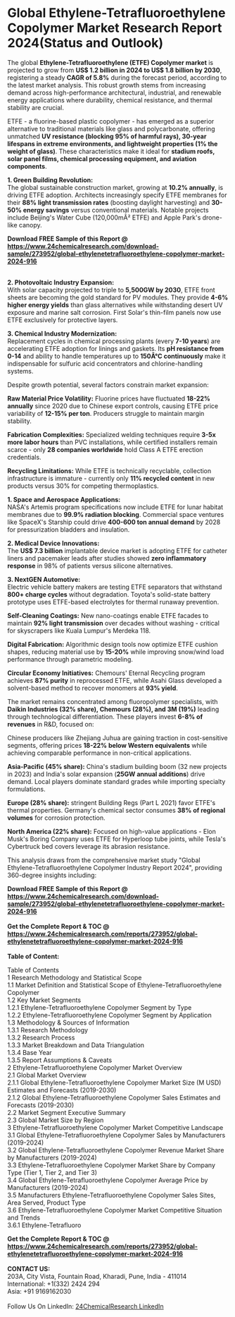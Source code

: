 <h1>Global Ethylene-Tetrafluoroethylene Copolymer Market Research Report 2024(Status and Outlook)</h1><p>The global <strong>Ethylene-Tetrafluoroethylene (ETFE) Copolymer market</strong> is projected to grow from <strong>US$ 1.2 billion in 2024 to US$ 1.8 billion by 2030</strong>, registering a steady <strong>CAGR of 5.8%</strong> during the forecast period, according to the latest market analysis. This robust growth stems from increasing demand across high-performance architectural, industrial, and renewable energy applications where durability, chemical resistance, and thermal stability are crucial.</p><p>ETFE - a fluorine-based plastic copolymer - has emerged as a superior alternative to traditional materials like glass and polycarbonate, offering unmatched <strong>UV resistance (blocking 95% of harmful rays), 30-year lifespans in extreme environments, and lightweight properties (1% the weight of glass)</strong>. These characteristics make it ideal for <strong>stadium roofs, solar panel films, chemical processing equipment, and aviation components</strong>.</p><p><strong>1. Green Building Revolution:</strong><br>
The global sustainable construction market, growing at <strong>10.2% annually</strong>, is driving ETFE adoption. Architects increasingly specify ETFE membranes for their <strong>88% light transmission rates</strong> (boosting daylight harvesting) and <strong>30-50% energy savings</strong> versus conventional materials. Notable projects include Beijing's Water Cube (120,000mÂ² ETFE) and Apple Park's drone-like canopy.</p><div><b>Download FREE Sample of this Report @ 
            <a href="https://www.24chemicalresearch.com/download-sample/273952/global-ethylenetetrafluoroethylene-copolymer-market-2024-916">
            https://www.24chemicalresearch.com/download-sample/273952/global-ethylenetetrafluoroethylene-copolymer-market-2024-916</a></b></div><br><p><strong>2. Photovoltaic Industry Expansion:</strong><br>
With solar capacity projected to triple to <strong>5,500GW by 2030</strong>, ETFE front sheets are becoming the gold standard for PV modules. They provide <strong>4-6% higher energy yields</strong> than glass alternatives while withstanding desert UV exposure and marine salt corrosion. First Solar's thin-film panels now use ETFE exclusively for protective layers.</p><p><strong>3. Chemical Industry Modernization:</strong><br>
Replacement cycles in chemical processing plants (every <strong>7-10 years</strong>) are accelerating ETFE adoption for linings and gaskets. Its <strong>pH resistance from 0-14</strong> and ability to handle temperatures up to <strong>150Â°C continuously</strong> make it indispensable for sulfuric acid concentrators and chlorine-handling systems.</p><p>Despite growth potential, several factors constrain market expansion:</p><p><strong>Raw Material Price Volatility:</strong> Fluorine prices have fluctuated <strong>18-22% annually</strong> since 2020 due to Chinese export controls, causing ETFE price variability of <strong>12-15% per ton</strong>. Producers struggle to maintain margin stability.</p><p><strong>Fabrication Complexities:</strong> Specialized welding techniques require <strong>3-5x more labor hours</strong> than PVC installations, while certified installers remain scarce - only <strong>28 companies worldwide</strong> hold Class A ETFE erection credentials.</p><p><strong>Recycling Limitations:</strong> While ETFE is technically recyclable, collection infrastructure is immature - currently only <strong>11% recycled content</strong> in new products versus 30% for competing thermoplastics.</p><p><strong>1. Space and Aerospace Applications:</strong><br>
NASA's Artemis program specifications now include ETFE for lunar habitat membranes due to <strong>99.9% radiation blocking</strong>. Commercial space ventures like SpaceX's Starship could drive <strong>400-600 ton annual demand</strong> by 2028 for pressurization bladders and insulation.</p><p><strong>2. Medical Device Innovations:</strong><br>
The <strong>US$ 7.3 billion</strong> implantable device market is adopting ETFE for catheter liners and pacemaker leads after studies showed <strong>zero inflammatory response</strong> in 98% of patients versus silicone alternatives.</p><p><strong>3. NextGEN Automotive:</strong><br>
Electric vehicle battery makers are testing ETFE separators that withstand <strong>800+ charge cycles</strong> without degradation. Toyota's solid-state battery prototype uses ETFE-based electrolytes for thermal runaway prevention.</p><p><strong>Self-Cleaning Coatings:</strong> New nano-coatings enable ETFE facades to maintain <strong>92% light transmission</strong> over decades without washing - critical for skyscrapers like Kuala Lumpur's Merdeka 118.</p><p><strong>Digital Fabrication:</strong> Algorithmic design tools now optimize ETFE cushion shapes, reducing material use by <strong>15-20%</strong> while improving snow/wind load performance through parametric modeling.</p><p><strong>Circular Economy Initiatives:</strong> Chemours' Eternal Recycling program achieves <strong>87% purity</strong> in reprocessed ETFE, while Asahi Glass developed a solvent-based method to recover monomers at <strong>93% yield</strong>.</p><p>The market remains concentrated among fluoropolymer specialists, with <strong>Daikin Industries (32% share), Chemours (28%), and 3M (19%)</strong> leading through technological differentiation. These players invest <strong>6-8% of revenues</strong> in R&amp;D, focused on:</p><p>Chinese producers like Zhejiang Juhua are gaining traction in cost-sensitive segments, offering prices <strong>18-22% below Western equivalents</strong> while achieving comparable performance in non-critical applications.</p><p><strong>Asia-Pacific (45% share):</strong> China's stadium building boom (32 new projects in 2023) and India's solar expansion (<strong>25GW annual additions</strong>) drive demand. Local players dominate standard grades while importing specialty formulations.</p><p><strong>Europe (28% share):</strong> stringent Building Regs (Part L 2021) favor ETFE's thermal properties. Germany's chemical sector consumes <strong>38% of regional volumes</strong> for corrosion protection.</p><p><strong>North America (22% share):</strong> Focused on high-value applications - Elon Musk's Boring Company uses ETFE for Hyperloop tube joints, while Tesla's Cybertruck bed covers leverage its abrasion resistance.</p><p>This analysis draws from the comprehensive market study "Global Ethylene-Tetrafluoroethylene Copolymer Industry Report 2024", providing 360-degree insights including:</p><div><b>Download FREE Sample of this Report @ 
            <a href="https://www.24chemicalresearch.com/download-sample/273952/global-ethylenetetrafluoroethylene-copolymer-market-2024-916">
            https://www.24chemicalresearch.com/download-sample/273952/global-ethylenetetrafluoroethylene-copolymer-market-2024-916</a></b></div><br><div><b>Get the Complete Report & TOC @ 
            <a href="https://www.24chemicalresearch.com/reports/273952/global-ethylenetetrafluoroethylene-copolymer-market-2024-916">
            https://www.24chemicalresearch.com/reports/273952/global-ethylenetetrafluoroethylene-copolymer-market-2024-916</a></b></div><br>
            <b>Table of Content:</b><p>Table of Contents<br />
1 Research Methodology and Statistical Scope<br />
1.1 Market Definition and Statistical Scope of Ethylene-Tetrafluoroethylene Copolymer<br />
1.2 Key Market Segments<br />
1.2.1 Ethylene-Tetrafluoroethylene Copolymer Segment by Type<br />
1.2.2 Ethylene-Tetrafluoroethylene Copolymer Segment by Application<br />
1.3 Methodology & Sources of Information<br />
1.3.1 Research Methodology<br />
1.3.2 Research Process<br />
1.3.3 Market Breakdown and Data Triangulation<br />
1.3.4 Base Year<br />
1.3.5 Report Assumptions & Caveats<br />
2 Ethylene-Tetrafluoroethylene Copolymer Market Overview<br />
2.1 Global Market Overview<br />
2.1.1 Global Ethylene-Tetrafluoroethylene Copolymer Market Size (M USD) Estimates and Forecasts (2019-2030)<br />
2.1.2 Global Ethylene-Tetrafluoroethylene Copolymer Sales Estimates and Forecasts (2019-2030)<br />
2.2 Market Segment Executive Summary<br />
2.3 Global Market Size by Region<br />
3 Ethylene-Tetrafluoroethylene Copolymer Market Competitive Landscape<br />
3.1 Global Ethylene-Tetrafluoroethylene Copolymer Sales by Manufacturers (2019-2024)<br />
3.2 Global Ethylene-Tetrafluoroethylene Copolymer Revenue Market Share by Manufacturers (2019-2024)<br />
3.3 Ethylene-Tetrafluoroethylene Copolymer Market Share by Company Type (Tier 1, Tier 2, and Tier 3)<br />
3.4 Global Ethylene-Tetrafluoroethylene Copolymer Average Price by Manufacturers (2019-2024)<br />
3.5 Manufacturers Ethylene-Tetrafluoroethylene Copolymer Sales Sites, Area Served, Product Type<br />
3.6 Ethylene-Tetrafluoroethylene Copolymer Market Competitive Situation and Trends<br />
3.6.1 Ethylene-Tetrafluoro</p><div><b>Get the Complete Report & TOC @ 
            <a href="https://www.24chemicalresearch.com/reports/273952/global-ethylenetetrafluoroethylene-copolymer-market-2024-916">
            https://www.24chemicalresearch.com/reports/273952/global-ethylenetetrafluoroethylene-copolymer-market-2024-916</a></b></div><br><b>CONTACT US:</b><br>
            203A, City Vista, Fountain Road, Kharadi, Pune, India - 411014<br>
            International: +1(332) 2424 294<br>
            Asia: +91 9169162030 <br><br>
            Follow Us On LinkedIn: <a href="https://www.linkedin.com/company/24chemicalresearch/">24ChemicalResearch LinkedIn</a>